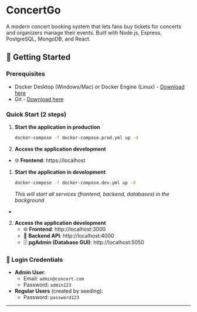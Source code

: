 # ConcertGo

A modern concert booking system that lets fans buy tickets for concerts and organizers manage their events. Built with Node.js, Express, PostgreSQL, MongoDB, and React.

## 🚀 Getting Started

### Prerequisites
- Docker Desktop (Windows/Mac) or Docker Engine (Linux) - [Download here](https://docs.docker.com/get-docker/)
- Git - [Download here](https://git-scm.com/downloads)

### Quick Start (2 steps)

1. **Start the application in production**
   ```bash
   docker-compose -f docker-compose.prod.yml up -d
   ```
2. **Access the application development**
- 🌐 **Frontend**: https://localhost

1. **Start the application in development**
   ```bash
   docker-compose -f docker-compose.dev.yml up -d
   ```
   *This will start all services (frontend, backend, databases) in the background*
*
2. **Access the application development**
   - 🌐 **Frontend**: http://localhost:3000
   - 🔧 **Backend API**: http://localhost:4000
   - 🗄️ **pgAdmin (Database GUI)**: http://localhost:5050

### 🔐 Login Credentials
- **Admin User**:
  - Email: `admin@concert.com`
  - Password: `admin123`
- **Regular Users** (created by seeding):
  - Password: `password123`
---